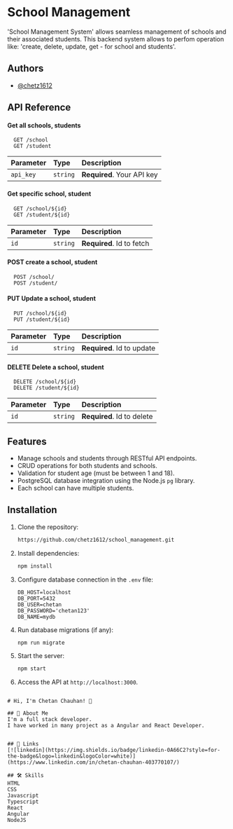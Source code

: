 
# School Management

'School Management System' allows seamless management of schools and their associated students. This backend system allows to perfom operation like: 'create, delete, update, get - for school and students'. 


## Authors

- [@chetz1612](https://github.com/chetz1612)


## API Reference

#### Get all schools, students

```http
  GET /school
  GET /student
```

| Parameter | Type     | Description                |
| :-------- | :------- | :------------------------- |
| `api_key` | `string` | **Required**. Your API key |

#### Get specific school, student

```http
  GET /school/${id}
  GET /student/${id}
```

| Parameter | Type     | Description                       |
| :-------- | :------- | :-------------------------------- |
| `id`      | `string` | **Required**. Id to fetch |

#### POST create a school, student

```http
  POST /school/
  POST /student/
```

#### PUT Update a school, student

```http
  PUT /school/${id}
  PUT /student/${id}
```

| Parameter | Type     | Description                       |
| :-------- | :------- | :-------------------------------- |
| `id`      | `string` | **Required**. Id to update |

#### DELETE Delete a school, student

```http
  DELETE /school/${id}
  DELETE /student/${id}
```

| Parameter | Type     | Description                       |
| :-------- | :------- | :-------------------------------- |
| `id`      | `string` | **Required**. Id to delete |



## Features

- Manage schools and students through RESTful API endpoints.
- CRUD operations for both students and schools.
- Validation for student age (must be between 1 and 18).
- PostgreSQL database integration using the Node.js `pg` library.
- Each school can have multiple students.

## Installation

1. Clone the repository:
   ```bash
   https://github.com/chetz1612/school_management.git
   ```
2. Install dependencies:
   ```bash
   npm install
   ```
3. Configure database connection in the `.env` file:
   ```env
   DB_HOST=localhost
   DB_PORT=5432
   DB_USER=chetan
   DB_PASSWORD='chetan123'
   DB_NAME=mydb
   ```
4. Run database migrations (if any):
   ```bash
   npm run migrate
   ```
5. Start the server:
   ```bash
   npm start
   ```
6. Access the API at `http://localhost:3000`.
```

# Hi, I'm Chetan Chauhan! 👋

## 🚀 About Me 
I'm a full stack developer. 
I have worked in many project as a Angular and React Developer.


## 🔗 Links
[![linkedin](https://img.shields.io/badge/linkedin-0A66C2?style=for-the-badge&logo=linkedin&logoColor=white)](https://www.linkedin.com/in/chetan-chauhan-403770107/)

## 🛠 Skills
HTML 
CSS 
Javascript 
Typescript 
React
Angular 
NodeJS


